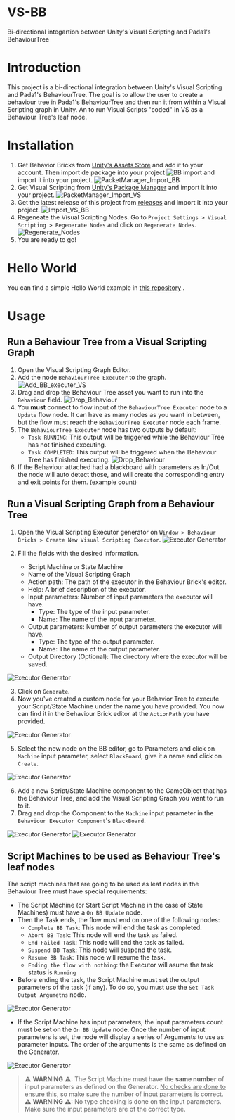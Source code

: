 # VS-BB
Bi-directional integartion between Unity's Visual Scripting and Pada1's BehaviourTree

# Introduction
This project is a bi-directional integration between Unity's Visual Scripting and Pada1's BehaviourTree. The goal is to allow the user to create a behaviour tree in Pada1's BehaviourTree and then run it from within a Visual Scripting graph in Unity. An to run Visual Scripts "coded" in VS as a Behaviour Tree's leaf node.

# Installation

1. Get Behavior Bricks from [Unity's Assets Store](https://assetstore.unity.com/packages/tools/visual-scripting/behavior-bricks-74816) and add it to your account.
Then import de package into your project ![BB import](doc/img/package_manager.png) and import it into your project. ![PacketManager_Import_BB](doc/img/import_bb.png)
2. Get Visual Scripting from [Unity's Package Manager]() and import it into your project.
![PacketManager_Import_VS](doc/img/package_manager_visual_scripting.png)
3. Get the latest release of this project from [releases](https://github.com/borjacano97/VS-BB/releases) and import it into your project. ![Import_VS_BB](doc/img/import_bb_vs.png)
4. Regeneate the Visual Scripting Nodes. Go to `Project Settings > Visual Scripting > Regenerate Nodes` and click on `Regenerate Nodes`. ![Regenerate_Nodes](doc/img/regenerate_nodes.png)
5. You are ready to go!


# Hello World
You can find a simple Hello World example in [this repository](https://github.com/borjacano97/HelloWorld-VS_BB) .

# Usage

## Run a Behaviour Tree from a Visual Scripting Graph

1. Open the Visual Scripting Graph Editor.
2. Add the node `BehaviourTree Executer` to the graph. ![Add_BB_executer_VS](doc/img/BB_executor-VS.PNG)
3. Drag and drop the Behaviour Tree asset you want to run into the `Behaviour` field. ![Drop_Behaviour](doc/img/BB-VS_select_tree.PNG)
4. You **must** connect to flow input of the `BehaviourTree Executer` node to a `Update` flow node. It can have as many nodes as you want in between, but the flow must reach the `BehaviourTree Executer` node each frame.
5. The `BehaviourTree Executer` node has two outputs by default:
	- `Task RUNNING`: This output will be triggered while the Behaviour Tree has not finished executing.
	- `Task COMPLETED`: This output will be triggered when the Behaviour Tree has finished executing.
  ![Drop_Behaviour](doc/img/BB-VS_excutor_parameters.PNG)
6. If the Behaviour attached had a blackboard with parameters as In/Out the node will auto detect those, and will create the corresponding entry and exit points for them. (example count) 

## Run a Visual Scripting Graph from a Behaviour Tree

1. Open the Visual Scripting Executor generator on `Window > Behaviour Bricks > Create New Visual Scripting Executor`.
 ![Executor Generator](doc/img/Create_BB_node_using_VS_1.PNG)

2. Fill the fields with the desired information.
   - Script Machine or State Machine
   - Name of the Visual Scripting Graph
   - Action path: The path of the executor in the Behaviour Brick's editor.
   - Help: A brief description of the executor.
   - Input parameters: Number of input parameters the executor will have.
     - Type: The type of the input parameter.
     - Name: The name of the input parameter.
   - Output parameters: Number of output parameters the executor will have.
	 - Type: The type of the output parameter.
	 - Name: The name of the output parameter.
    - Output Directory (Optional): The directory where the executor will be saved.

 ![Executor Generator](doc/img/Create_BB_node_using_VS_2.PNG)

3. Click on `Generate`.
4. Now you've created a custom node for your Behavior Tree to execute your Script/State Machine under the name you have provided. You now can find it in the Behaviour Brick editor at the `ActionPath` you have provided.

 ![Executor Generator](doc/img/Create_BB_node_using_VS_3.PNG)

5. Select the new node on the BB editor, go to Parameters and click on `Machine` input parameter, select `BlackBoard`, give it a name and click on `Create`.

 ![Executor Generator](doc/img/Create_BB_node_using_VS_4.PNG)

6. Add a new Script/State Machine component to the GameObject that has the Behaviour Tree, and add the Visual Scripting Graph you want to run to it.
7. Drag and drop the Component to the `Machine` input parameter in the `Behaviour Executor Component`'s `BlackBoard`.

 ![Executor Generator](doc/img/Create_BB_node_using_VS_6.PNG)
 ![Executor Generator](doc/img/Create_BB_node_using_VS_5.PNG) 

## Script Machines to be used as Behaviour Tree's leaf nodes
The script machines that are going to be used as leaf nodes in the Behaviour Tree must have special requirements:
- The Script Machine (or Start Script Machine in the case of State Machines) must have a `On BB Update` node.
- Then the Task ends, the flow must end on one of the following nodes:
  - `Complete BB Task`: This node will end the task as completed.
  - `Abort BB Task`: This node will end the task as failed.
  - `End Failed Task`: This node will end the task as failed.
  - `Suspend BB Task`: This node will suspend the task.
  - `Resume BB Task`: This node will resume the task.
  - `Ending the flow with nothing`: the Executor will asume the task status is `Running`
- Before ending the task, the Script Machine must set the output parameters of the task (if any). To do so, you must use the `Set Task Output Argumetns` node.


 ![Executor Generator](doc/img/Create_BB_node_using_VS_8.PNG)

- If the Script Machine has input parameters, the input parameters count must be set on the `On BB Update` node. Once the number of input parameters is set, the node will display a series of Arguments to use as parameter inputs. The order of the arguments is the same as defined on the Generator.

 ![Executor Generator](doc/img/Create_BB_node_using_VS_7.PNG)

> ⚠ **WARNING** ⚠: The Script Machine must have the **same number** of input parameters as defined on the Generator. <u>No checks are done to ensure this</u>, so make sure the number of input parameters is correct.
> ⚠ **WARNING** ⚠: No type checking is done on the input parameters. Make sure the input parameters are of the correct type.
